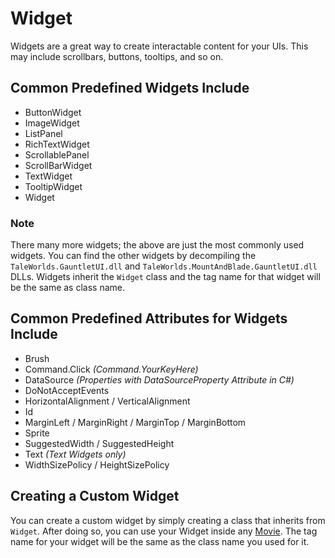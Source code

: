 # Widget

Widgets are a great way to create interactable content for your UIs. This may include scrollbars, buttons, tooltips, and so on.

## Common Predefined Widgets Include

* ButtonWidget
* ImageWidget
* ListPanel
* RichTextWidget
* ScrollablePanel
* ScrollBarWidget
* TextWidget
* TooltipWidget
* Widget

### Note

There many more widgets; the above are just the most commonly used widgets. You can find the other widgets by decompiling the `TaleWorlds.GauntletUI.dll` and `TaleWorlds.MountAndBlade.GauntletUI.dll` DLLs. Widgets inherit the `Widget` class and the tag name for that widget will be the same as class name.

## Common Predefined Attributes for Widgets Include

* Brush
* Command.Click _\(Command.YourKeyHere\)_
* DataSource _\(Properties with DataSourceProperty Attribute in C\#\)_
* DoNotAcceptEvents
* HorizontalAlignment / VerticalAlignment
* Id
* MarginLeft / MarginRight / MarginTop / MarginBottom
* Sprite
* SuggestedWidth / SuggestedHeight
* Text _\(Text Widgets only\)_
* WidthSizePolicy / HeightSizePolicy

## Creating a Custom Widget

You can create a custom widget by simply creating a class that inherits from `Widget`. After doing so, you can use your Widget inside any [Movie](https://github.com/Bannerlord-Modding/Documentation/tree/e1750735f93f2bf8930a82342deb76c028938da5/_xmldocs/movie.md). The tag name for your widget will be the same as the class name you used for it.


